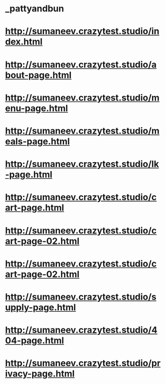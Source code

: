 # _pattyandbun
# http://sumaneev.crazytest.studio/index.html

# http://sumaneev.crazytest.studio/about-page.html
# http://sumaneev.crazytest.studio/menu-page.html
# http://sumaneev.crazytest.studio/meals-page.html
# http://sumaneev.crazytest.studio/lk-page.html
# http://sumaneev.crazytest.studio/cart-page.html
# http://sumaneev.crazytest.studio/cart-page-02.html
# http://sumaneev.crazytest.studio/cart-page-02.html
# http://sumaneev.crazytest.studio/supply-page.html

# http://sumaneev.crazytest.studio/404-page.html
# http://sumaneev.crazytest.studio/privacy-page.html